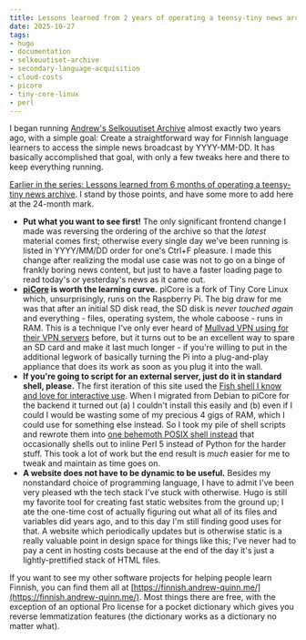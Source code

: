 ```yaml
---
title: Lessons learned from 2 years of operating a teensy-tiny news archive
date: 2025-10-27
tags: 
- hugo
- documentation
- selkouutiset-archive
- secondary-language-acquisition
- cloud-costs
- picore
- tiny-core-linux
- perl
---
```


I began running
[Andrew's Selkouutiset Archive](https://hiandrewquinn.github.io/selkouutiset-archive/)
almost exactly two years ago, with a simple goal:
Create a straightforward way for Finnish language learners
to access the simple news broadcast by YYYY-MM-DD.
It has basically accomplished that goal, with only a few tweaks here
and there to keep everything running.

[Earlier in the series: Lessons learned from 6 months of operating a teensy-tiny news archive](https://til.andrew-quinn.me/posts/lessons-learned-from-6-months-of-operating-a-teensy-tiny-news-archive/).
I stand by those points, and have some more to add here at the 24-month
mark.

- **Put what you want to see first!** The only significant frontend
  change I made was reversing the ordering of the archive so that the
  *latest* material comes first; otherwise every single day we've been
  running is listed in YYYY/MM/DD order for one's Ctrl+F pleasure. I
  made this change after realizing the modal use case was not to go on
  a binge of frankly boring news content, but just to have a faster
  loading page to read today's or yesterday's news as it came out.
- **[piCore](http://tinycorelinux.net/) is worth the learning curve.** 
  piCore is a fork of Tiny Core Linux which, unsurprisingly, runs on 
  the Raspberry Pi. The big draw for me was that after an initial SD
  disk read, the SD disk is *never touched again* and everything - 
  files, operating system, the whole caboose - runs in RAM. This is a
  technique I've only ever heard of
  [Mullvad VPN using for their VPN servers](https://mullvad.net/en/blog/we-have-successfully-completed-our-migration-to-ram-only-vpn-infrastructure)
  before, but it turns out to be an excellent way to spare an SD card
  and make it last much longer - if you're willing to put in the
  additional legwork of basically turning the Pi into a plug-and-play 
  appliance that does its work as soon as you plug it into the wall.
- **If you're going to script for an external server, just do it in
  standard shell, please.** The first iteration of this site used the
  [Fish shell I know and love for interactive use](https://fishshell.com/).
  When I migrated from Debian to piCore for the backend it turned out
  (a) I couldn't install this easily and (b) even if I could I would
  be wasting some of my precious 4 gigs of RAM, which I could use for
  something else instead. So I took my pile of shell scripts and
  rewrote them into [one behemoth POSIX shell instead](https://github.com/hiAndrewQuinn/selkouutiset-scrape-cleaned/blob/master/process.sh)
  that occasionally shells out to inline Perl 5 instead of Python for 
  the harder stuff. This took a lot of work but the end result is
  *much* easier for me to tweak and maintain as time goes on.
- **A website does not have to be dynamic to be useful.** Besides my
  nonstandard choice of programming language, I have to admit I've been
  very pleased wth the tech stack I've stuck with otherwise. Hugo is
  still my favorite tool for creating fast static websites from the
  ground up; I ate the one-time cost of actually
  figuring out what all of its files and variables did years ago, and
  to this day I'm still finding good uses for that. A website which
  periodically updates but is otherwise static is a really valuable
  point in design space for things like this; I've never had to pay a
  cent in hosting costs because at the end of the day it's just a 
  lightly-prettified stack of HTML files.

If you want to see my other
software projects for helping people learn Finnish,
you can find them all at [https://finnish.andrew-quinn.me/](https://finnish.andrew-quinn.me/).
Most things there are free, with the exception of an optional Pro
license for a pocket dictionary which gives you reverse lemmatization
features (the dictionary works as a dictionary no matter what).
